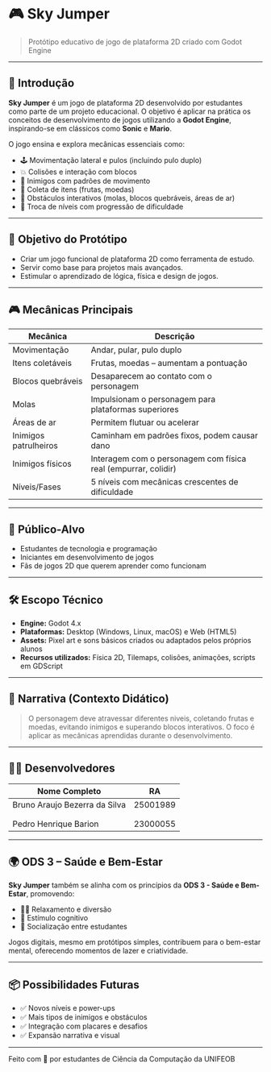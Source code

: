 # 🎮 Sky Jumper

> Protótipo educativo de jogo de plataforma 2D criado com Godot Engine

---

## 📌 Introdução

**Sky Jumper** é um jogo de plataforma 2D desenvolvido por estudantes como parte de um projeto educacional. O objetivo é aplicar na prática os conceitos de desenvolvimento de jogos utilizando a **Godot Engine**, inspirando-se em clássicos como **Sonic** e **Mario**.

O jogo ensina e explora mecânicas essenciais como:
- 🕹️ Movimentação lateral e pulos (incluindo pulo duplo)
- 💥 Colisões e interação com blocos
- 🧠 Inimigos com padrões de movimento
- 🍎 Coleta de itens (frutas, moedas)
- 🧱 Obstáculos interativos (molas, blocos quebráveis, áreas de ar)
- 🔄 Troca de níveis com progressão de dificuldade

---

## 🎯 Objetivo do Protótipo

- Criar um jogo funcional de plataforma 2D como ferramenta de estudo.
- Servir como base para projetos mais avançados.
- Estimular o aprendizado de lógica, física e design de jogos.

---

## 🎮 Mecânicas Principais

| Mecânica               | Descrição                                                                 |
|------------------------|---------------------------------------------------------------------------|
| Movimentação           | Andar, pular, pulo duplo                                                  |
| Itens coletáveis       | Frutas, moedas – aumentam a pontuação                                     |
| Blocos quebráveis      | Desaparecem ao contato com o personagem                                   |
| Molas                  | Impulsionam o personagem para plataformas superiores                      |
| Áreas de ar            | Permitem flutuar ou acelerar                                              |
| Inimigos patrulheiros  | Caminham em padrões fixos, podem causar dano                              |
| Inimigos físicos       | Interagem com o personagem com física real (empurrar, colidir)            |
| Níveis/Fases           | 5 níveis com mecânicas crescentes de dificuldade                          |

---

## 🧠 Público-Alvo

- Estudantes de tecnologia e programação
- Iniciantes em desenvolvimento de jogos
- Fãs de jogos 2D que querem aprender como funcionam

---

## 🛠️ Escopo Técnico

- **Engine:** Godot 4.x
- **Plataformas:** Desktop (Windows, Linux, macOS) e Web (HTML5)
- **Assets:** Pixel art e sons básicos criados ou adaptados pelos próprios alunos
- **Recursos utilizados:** Física 2D, Tilemaps, colisões, animações, scripts em GDScript

---

## 📖 Narrativa (Contexto Didático)

> O personagem deve atravessar diferentes niveis, coletando frutas e moedas, evitando inimigos e superando blocos interativos. O foco é aplicar as mecânicas aprendidas durante o desenvolvimento.

---

## 🧑‍💻 Desenvolvedores

| Nome Completo                 | RA           |
|-------------------------------|--------------|
| Bruno Araujo Bezerra da Silva | 25001989     |
|                               |              |
|                               |              |
| Pedro Henrique Barion         | 23000055     |

---

## 🌍 ODS 3 – Saúde e Bem-Estar

**Sky Jumper** também se alinha com os princípios da **ODS 3 - Saúde e Bem-Estar**, promovendo:

- 🧘‍♂️ Relaxamento e diversão
- 🧠 Estímulo cognitivo
- 🤝 Socialização entre estudantes

Jogos digitais, mesmo em protótipos simples, contribuem para o bem-estar mental, oferecendo momentos de lazer e criatividade.

---

## 📦 Possibilidades Futuras

- ✅ Novos níveis e power-ups
- ✅ Mais tipos de inimigos e obstáculos
- ✅ Integração com placares e desafios
- ✅ Expansão narrativa e visual

---

Feito com 💙 por estudantes de Ciência da Computação da UNIFEOB

